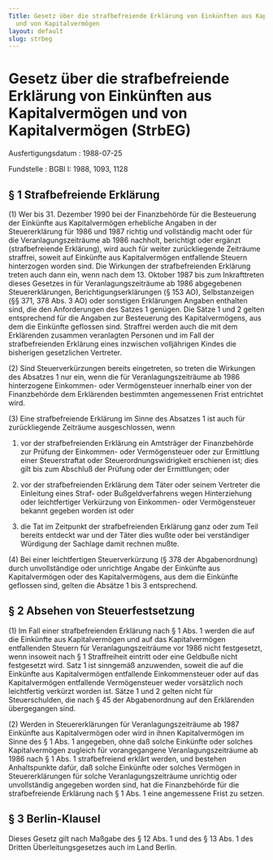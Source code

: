 ```yaml
---
Title: Gesetz über die strafbefreiende Erklärung von Einkünften aus Kapitalvermögen
  und von Kapitalvermögen
layout: default
slug: strbeg
---
```


# Gesetz über die strafbefreiende Erklärung von Einkünften aus Kapitalvermögen und von Kapitalvermögen (StrbEG)

Ausfertigungsdatum
:   1988-07-25

Fundstelle
:   BGBl I: 1988, 1093, 1128



## § 1 Strafbefreiende Erklärung

(1) Wer bis 31. Dezember 1990 bei der Finanzbehörde für die
Besteuerung der Einkünfte aus Kapitalvermögen erhebliche Angaben in
der Steuererklärung für 1986 und 1987 richtig und vollständig macht
oder für die Veranlagungszeiträume ab 1986 nachholt, berichtigt oder
ergänzt (strafbefreiende Erklärung), wird auch für weiter
zurückliegende Zeiträume straffrei, soweit auf Einkünfte aus
Kapitalvermögen entfallende Steuern hinterzogen worden sind. Die
Wirkungen der strafbefreienden Erklärung treten auch dann ein, wenn
nach dem 13. Oktober 1987 bis zum Inkrafttreten dieses Gesetzes in für
Veranlagungszeiträume ab 1986 abgegebenen Steuererklärungen,
Berichtigungserklärungen (§ 153 AO), Selbstanzeigen (§§ 371, 378 Abs.
3 AO) oder sonstigen Erklärungen Angaben enthalten sind, die den
Anforderungen des Satzes 1 genügen. Die Sätze 1 und 2 gelten
entsprechend für die Angaben zur Besteuerung des Kapitalvermögens, aus
dem die Einkünfte geflossen sind. Straffrei werden auch die mit dem
Erklärenden zusammen veranlagten Personen und im Fall der
strafbefreienden Erklärung eines inzwischen volljährigen Kindes die
bisherigen gesetzlichen Vertreter.

(2) Sind Steuerverkürzungen bereits eingetreten, so treten die
Wirkungen des Absatzes 1 nur ein, wenn die für Veranlagungszeiträume
ab 1986 hinterzogene Einkommen- oder Vermögensteuer innerhalb einer
von der Finanzbehörde dem Erklärenden bestimmten angemessenen Frist
entrichtet wird.

(3) Eine strafbefreiende Erklärung im Sinne des Absatzes 1 ist auch
für zurückliegende Zeiträume ausgeschlossen, wenn

1.  vor der strafbefreienden Erklärung ein Amtsträger der Finanzbehörde
    zur Prüfung der Einkommen- oder Vermögensteuer oder zur Ermittlung
    einer Steuerstraftat oder Steuerordnungswidrigkeit erschienen ist;
    dies gilt bis zum Abschluß der Prüfung oder der Ermittlungen; oder


2.  vor der strafbefreienden Erklärung dem Täter oder seinem Vertreter die
    Einleitung eines Straf- oder Bußgeldverfahrens wegen Hinterziehung
    oder leichtfertiger Verkürzung von Einkommen- oder Vermögensteuer
    bekannt gegeben worden ist oder


3.  die Tat im Zeitpunkt der strafbefreienden Erklärung ganz oder zum Teil
    bereits entdeckt war und der Täter dies wußte oder bei verständiger
    Würdigung der Sachlage damit rechnen mußte.




(4) Bei einer leichtfertigen Steuerverkürzung (§ 378 der
Abgabenordnung) durch unvollständige oder unrichtige Angabe der
Einkünfte aus Kapitalvermögen oder des Kapitalvermögens, aus dem die
Einkünfte geflossen sind, gelten die Absätze 1 bis 3 entsprechend.


## § 2 Absehen von Steuerfestsetzung

(1) Im Fall einer strafbefreienden Erklärung nach § 1 Abs. 1 werden
die auf die Einkünfte aus Kapitalvermögen und auf das Kapitalvermögen
entfallenden Steuern für Veranlagungszeiträume vor 1986 nicht
festgesetzt, wenn insoweit nach § 1 Straffreiheit eintritt oder eine
Geldbuße nicht festgesetzt wird. Satz 1 ist sinngemäß anzuwenden,
soweit die auf die Einkünfte aus Kapitalvermögen entfallende
Einkommensteuer oder auf das Kapitalvermögen entfallende
Vermögensteuer weder vorsätzlich noch leichtfertig verkürzt worden
ist. Sätze 1 und 2 gelten nicht für Steuerschulden, die nach § 45 der
Abgabenordnung auf den Erklärenden übergegangen sind.

(2) Werden in Steuererklärungen für Veranlagungszeiträume ab 1987
Einkünfte aus Kapitalvermögen oder wird in ihnen Kapitalvermögen im
Sinne des § 1 Abs. 1 angegeben, ohne daß solche Einkünfte oder solches
Kapitalvermögen zugleich für vorangegangene Veranlagungszeiträume ab
1986 nach § 1 Abs. 1 strafbefreiend erklärt werden, und bestehen
Anhaltspunkte dafür, daß solche Einkünfte oder solches Vermögen in
Steuererklärungen für solche Veranlagungszeiträume unrichtig oder
unvollständig angegeben worden sind, hat die Finanzbehörde für die
strafbefreiende Erklärung nach § 1 Abs. 1 eine angemessene Frist zu
setzen.


## § 3 Berlin-Klausel

Dieses Gesetz gilt nach Maßgabe des § 12 Abs. 1 und des § 13 Abs. 1
des Dritten Überleitungsgesetzes auch im Land Berlin.

